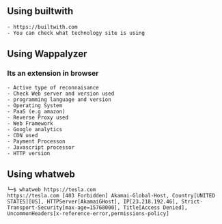 
## Using builtwith
	- https://builtwith.com
	- You can check what technology site is using

## Using Wappalyzer

### Its an extension in browser

	- Active type of reconnaisance
	- Check Web server and version used
	- programming language and version
	- Operating System
	- PaaS (e.g amazon)
	- Reverse Proxy used
	- Web Framework
	- Google analytics
	- CDN used
	- Payment Processon
	- Javascript processor
	- HTTP version
## Using whatweb

```
└─$ whatweb https://tesla.com                                                           https://tesla.com [403 Forbidden] Akamai-Global-Host, Country[UNITED STATES][US], HTTPServer[AkamaiGHost], IP[23.218.192.46], Strict-Transport-Security[max-age=15768000], Title[Access Denied], UncommonHeaders[x-reference-error,permissions-policy]

```